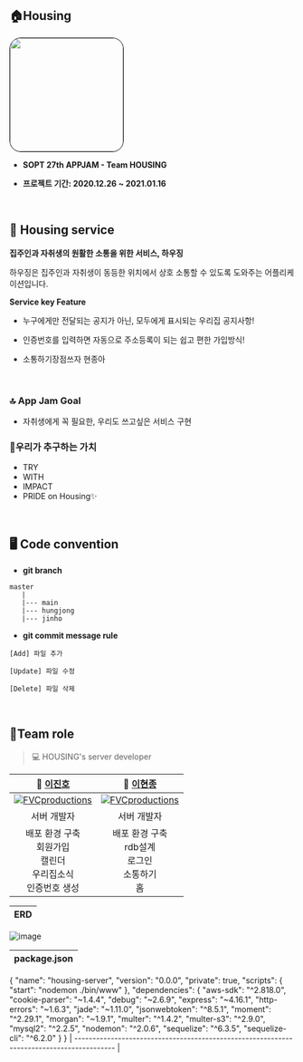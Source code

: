 
## 🏠Housing
<img style="border: 1px solid black !important; border-radius:20px;" src="https://user-images.githubusercontent.com/60912550/103667314-1aacac00-4fb9-11eb-9035-50c6df179898.png?raw=true" width="200px" />

<br />

* <b> SOPT 27th APPJAM - Team **HOUSING** </b>
    
* <b> 프로젝트 기간: 2020.12.26 ~ 2021.01.16 </b>

<br>

## 📍 Housing service

 <b>집주인과 자취생의 원활한 소통을 위한 서비스, 하우징 </b>

 하우징은 집주인과 자취생이 동등한 위치에서 상호 소통할 수 있도록 도와주는 어플리케이션입니다. 

 **Service key Feature**
  * 누구에게만 전달되는 공지가 아닌, 모두에게 표시되는 우리집 공지사항!

  * 인증번호를 입력하면 자동으로 주소등록이 되는 쉽고 편한 가입방식!

  * 소통하기장점쓰자 현종아

<br />

### 🔝 App Jam Goal
* 자취생에게 꼭 필요한, 우리도 쓰고싶은 서비스 구현

### 👥우리가 추구하는 가치
* TRY 
* WITH
* IMPACT
* PRIDE on Housing✨

<br />

## 🖥 Code convention
 
- **git branch**

```
master
   |
   |--- main
   |--- hungjong
   |--- jinho
```

- **git commit message rule** 
```
[Add] 파일 추가

[Update] 파일 수정

[Delete] 파일 삭제

```

<br />


## 🤝Team role
  
> 💻 HOUSING's server developer 

| **🙋 [이진호](https://github.com/dk-master)** | **🙋‍ [이현종](https://github.com/dudgns3tp)** |
| :---: |:---:|
| [![FVCproductions](https://user-images.githubusercontent.com/60912550/103666972-ab36bc80-4fb8-11eb-8797-0582a92c292c.png)]() | [![FVCproductions](https://user-images.githubusercontent.com/60912550/103666986-af62da00-4fb8-11eb-9daf-c57cb3603a4c.jpg)]() |
| 서버 개발자 | 서버 개발자|
| 배포 환경 구축 <br /> 회원가입 <br /> 캘린더 <br /> 우리집소식  <br /> 인증번호 생성 <br />| 배포 환경 구축 <br /> rdb설계 <br /> 로그인 <br /> 소통하기 <br /> 홈 |




| ERD |
| ----------------------------------------------------------------------------------------- |
![image](https://user-images.githubusercontent.com/57162257/103644770-3ce30180-4f9a-11eb-9376-5b9a0453c7c4.png)


| package.json |
| ----------------------------------------------------------------------------------------- |
{
  "name": "housing-server",
  "version": "0.0.0",
  "private": true,
  "scripts": {
    "start": "nodemon ./bin/www"
  },
  "dependencies": {
    "aws-sdk": "^2.818.0",
    "cookie-parser": "~1.4.4",
    "debug": "~2.6.9",
    "express": "~4.16.1",
    "http-errors": "~1.6.3",
    "jade": "~1.11.0",
    "jsonwebtoken": "^8.5.1",
    "moment": "^2.29.1",
    "morgan": "~1.9.1",
    "multer": "^1.4.2",
    "multer-s3": "^2.9.0",
    "mysql2": "^2.2.5",
    "nodemon": "^2.0.6",
    "sequelize": "^6.3.5",
    "sequelize-cli": "^6.2.0"
  }
}
| ----------------------------------------------------------------------------------------- |
